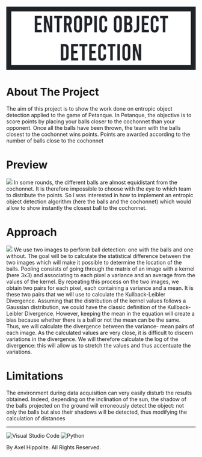 ![](assets/ban.jpg)
# About The Project
The aim of this project is to show the work done on entropic object detection applied to the game of Petanque. In Petanque, the objective is to score points by placing your balls closer to the cochonnet than your opponent. Once all the balls have been thrown, the team with the balls closest to the cochonnet wins points. Points are awarded according to the number of balls close to the cochonnet

# Preview
![](results/final.jpg)
In some rounds, the different balls are almost equidistant from the cochonnet. It is therefore impossible to choose with the eye to which team to distribute the points. So I was interested in how to implement an entropic object detection algorithm (here the balls and the cochonnet) which would allow to show instantly the closest ball to the cochonnet.

# Approach
![](assets/dkl_detection.jpg)
We use two images to perform ball detection: one with the balls and one without. The goal will be to calculate the statistical difference between the two images which will make it possible to determine the location of the balls. Pooling consists of going through the matrix of an image with a kernel (here 3x3) and associating to each pixel a variance and an average from the values of the kernel. By repeating this process on the two images, we obtain two pairs for each pixel, each containing a variance and a mean. It is these two pairs that we will use to calculate the Kullback-Leibler Divergence. Assuming that the distribution of the kernel values follows a Gaussian distribution, we could have the classic definition of the Kullback-Leibler Divergence. However, keeping the mean in the equation will create a bias because whether there is a ball or not the mean can be the same. Thus, we will calculate the divergence between the variance- mean pairs of each image. As the calculated values are very close, it is difficult to discern variations in the divergence. We will therefore calculate the log of the divergence: this will allow us to stretch the values and thus accentuate the variations.

# Limitations
The environment during data acquisition can very easily disturb the results obtained. Indeed, depending on the inclination of the sun, the shadow of the balls projected on the ground will erroneously detect the object: not only the balls but also their shadows will be detected, thus modifying the calculation of distances

---
![Visual Studio Code](https://img.shields.io/badge/Visual%20Studio%20Code-0078d7.svg?style=for-the-badge&logo=visual-studio-code&logoColor=white)
![Python](https://img.shields.io/badge/python-3670A0?style=for-the-badge&logo=python&logoColor=ffdd54)

By Axel Hippolite. All Rights Reserved.
